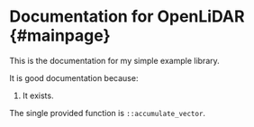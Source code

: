 # Documentation for OpenLiDAR                             {#mainpage}

This is the documentation for my simple example library.

It is good documentation because:

1. It exists.

The single provided function is `::accumulate_vector`.
